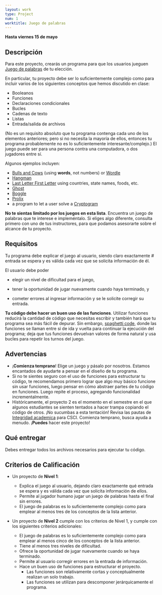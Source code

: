 ```yaml
---
layout: work
type: Project
num: 1
worktitle: Juego de palabras
---
```


**Hasta viernes 15 de mayo**
## Descripción

Para este proyecto, crearás un programa para que los usuarios jueguen [Juego de palabras](http://en.wikipedia.org/wiki/Word_game) de tu elección.

En particular, tu proyecto debe ser lo suficientemente complejo como para incluir varios de los siguientes conceptos que hemos discutido en clase:

* Booleanos
* Funciones
* Declaraciones condicionales
* Bucles
* Cadenas de texto
* Listas
* Entrada/salida de archivos

(No es un requisito absoluto que tu programa contenga cada uno de los elementos anteriores; pero si no necesita la mayoría de ellos, entonces tu programa probablemente no es lo suficientemente interesante/complejo.) El juego puede ser para una persona contra una computadora, o dos jugadores entre sí.

Algunos ejemplos incluyen:

*   [Bulls and Cows](http://en.wikipedia.org/wiki/Bulls_and_cows)
    (using **words**, not numbers) or [Wordle](https://en.wikipedia.org/wiki/Wordle)
*   [Hangman](https://en.wikipedia.org/wiki/Hangman_(game))
*   [Last Letter First
    Letter](http://www.greatschools.org/students/activities/slideshows/2812-family-word-games.gs?page=3)
    using countries, state names, foods, etc.
*   [Ghost](http://en.wikipedia.org/wiki/Ghost_%28game%29)
*   [Boggle](http://en.wikipedia.org/wiki/Boggle)
*   [Prolix](http://boardgamegeek.com/boardgame/39635/prolix)
*   a program to let a user solve a
    [Cryptogram](http://en.wikipedia.org/wiki/Cryptogram)

**No te sientas limitado por los juegos en esta lista**. Encuentra un juego de palabras que te interese e impleméntalo. Si eliges algo diferente, consulta primero con uno de tus instructores, para que podamos asesorarte sobre el alcance de tu proyecto.

## Requisitos

Tu programa debe explicar el juego al usuario, siendo claro exactamente #  entrada se espera y es válida cada vez que se solicita información de él.

El usuario debe poder

* elegir un nivel de dificultad para el juego,

* tener la oportunidad de jugar nuevamente cuando haya terminado, y

* cometer errores al ingresar información y se le solicite corregir su entrada.

**Tu código debe hacer un buen uso de las funciones**. Utilizar funciones reducirá la cantidad de código que necesitas escribir y también hará que tu programa sea más fácil de depurar. Sin embargo, [spaghetti
code](http://en.wikipedia.org/wiki/Spaghetti_code), donde las funciones se llaman entre sí de ida y vuelta para continuar la ejecución del programa; deja que tus funciones devuelvan valores de forma natural y usa bucles para repetir los turnos del juego.

## Advertencias
* ¡**Comienza temprano**! Elige un juego y pásalo por nosotros. Estamos encantados de ayudarte a pensar en el diseño de tu programa.
*  Si no te sientes seguro con el uso de funciones para estructurar tu código, te recomendamos primero lograr   que algo muy básico funcione sin usar funciones, luego pensar en cómo abstraer partes de tu código en funciones. Luego repite el proceso, agregando funcionalidad incrementalmente.
* Históricamente, el proyecto 2 es el momento en el semestre en el que algunos estudiantes se sienten tentados a hacer trampa copiando el código de otros. ¡No sucumbas a esta tentación! Revisa las pautas de [Integridad academica](http://ozark.hendrix.edu/~yorgey/ac-integrity-policy.html) para CSCI. Comienza temprano, busca ayuda a menudo. ¡**Puedes** hacer este proyecto!

## Qué entregar

Debes entregar todos los archivos necesarios para ejecutar tu código.

## Criterios de Calificación
* Un proyecto de **Nivel 1**:
   * Explica el juego al usuario, dejando claro exactamente qué entrada se espera y es válida cada vez que solicita información de ellos.
   * Permite al jugador humano jugar un juego de palabras hasta el final sin errores.
   * El juego de palabras es lo suficientemente complejo como para emplear al menos tres de los conceptos de la lista anterior.
    
* Un proyecto de **Nivel 2** cumple con los criterios de Nivel 1, y cumple con los siguientes criterios adicionales:
    * El juego de palabras es lo suficientemente complejo como para emplear al menos cinco de los conceptos de la lista anterior.
    * Tiene al menos tres niveles de dificultad.
    * Ofrece la oportunidad de jugar nuevamente cuando se haya terminado.
    * Permite al usuario corregir errores en la entrada de información.
    * Hace un buen uso de funciones para estructurar el proyecto.
      * Las funciones son relativamente cortas y conceptualmente realizan un solo trabajo.
      * Las funciones se utilizan para descomponer jerárquicamente el programa.


